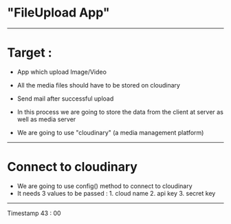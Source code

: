 # "FileUpload App" 
--------------------------------------------------------------------------------------------
# Target :
- App which upload Image/Video 
- All the media files should have to be stored on cloudinary
- Send mail after successful upload

 - In this process we are going to store the data from the client at server as well as media server
 - We are going to use "cloudinary" (a media management platform)
--------------------------------------------------------------------------------------------

# Connect to cloudinary
- We are going to use config() method to connect to cloudinary
- It needs 3 values to be passed : 1. cloud name 2. api key 3. secret key

--------------------------------------------------------------------------------------------
Timestamp
43 : 00

